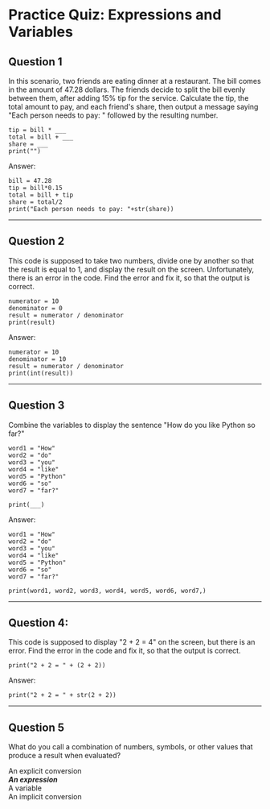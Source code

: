 # Practice Quiz: Expressions and Variables

## Question 1

In this scenario, two friends are eating dinner at a restaurant. The bill comes in the amount of 47.28 dollars. The friends decide to split the bill evenly between them, after adding 15% tip for the service. Calculate the tip, the total amount to pay, and each friend's share, then output a message saying "Each person needs to pay: " followed by the resulting number.

```bill = ___
tip = bill * ___
total = bill + ___
share = ___
print("")
```
Answer:
```
bill = 47.28
tip = bill*0.15
total = bill + tip
share = total/2 
print("Each person needs to pay: "+str(share))
```
***
## Question 2

This code is supposed to take two numbers, divide one by another so that the result is equal to 1, and display the result on the screen. Unfortunately, there is an error in the code. Find the error and fix it, so that the output is correct.

```
numerator = 10
denominator = 0
result = numerator / denominator
print(result)
```

Answer:
```
numerator = 10
denominator = 10
result = numerator / denominator
print(int(result))
```
***
## Question 3

Combine the variables to display the sentence "How do you like Python so far?" 
```
word1 = "How"
word2 = "do"
word3 = "you"
word4 = "like"
word5 = "Python"
word6 = "so"
word7 = "far?"

print(___)
```
Answer:
```
word1 = "How"
word2 = "do"
word3 = "you"
word4 = "like"
word5 = "Python"
word6 = "so"
word7 = "far?"

print(word1, word2, word3, word4, word5, word6, word7,)
```
***
## Question 4:

This code is supposed to display "2 + 2 = 4" on the screen, but there is an error. Find the error in the code and fix it, so that the output is correct.
```
print("2 + 2 = " + (2 + 2))
```
Answer:
```
print("2 + 2 = " + str(2 + 2))
```
***
## Question 5

What do you call a combination of numbers, symbols, or other values that produce a result when evaluated?

An explicit conversion&nbsp;  
_**An expression**_&nbsp;  
A variable&nbsp;  
An implicit conversion&nbsp;  
